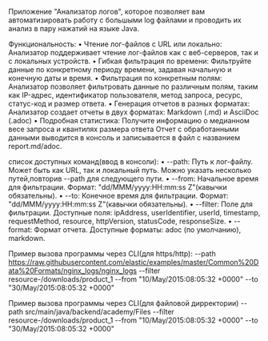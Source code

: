 Приложение "Анализатор логов", которое позволяет вам автоматизировать работу
с большыми log файлами и проводить их анализ в пару нажатий на языке Java.

Функциональность:
• Чтение лог-файлов с URL или локально: Анализатор поддерживает чтение лог-файлов как с веб-серверов, так и с локальных устройств.
• Гибкая фильтрация по времени: Фильтруйте данные по конкретному периоду времени, задавая начальную и конечную даты и время.
• Фильтрация по конкретным полям: Анализатор позволяет фильтровать данные по различным полям, таким как IP-адрес, идентификатор пользователя, метод запроса, ресурс, статус-код и размер ответа.
• Генерация отчетов в разных форматах: Анализатор создает отчеты в двух форматах: Markdown (.md) и AsciiDoc (.adoc)
• Подробная статистика: Получите информацию о медианном весе запроса и квантилях размера ответа
Отчет с обработанными данными выводится в консоль 
и записывается в файл с названием report.md/adoc.

список доступных команд(ввод в консоли):
• --path: Путь к лог-файлу. Может быть как URL, так и локальный путь. Можно указать несколько путей,повторив --path для следующего пути.
• --from: Начальное время для фильтрации. Формат: "dd/MMM/yyyy:HH:mm:ss Z"(кавычки обязательны).
• --to: Конечное время для фильтрации. Формат: "dd/MMM/yyyy:HH:mm:ss Z"(кавычки обязательны).
• --filter: Поле для фильтрации. Доступные поля: ipAddress, userIdentifier, userId, timestamp, requestMethod, resource, httpVersion, statusCode, responseSize.
• --format: Формат отчета. Доступные форматы: adoc (по умолчанию), markdown.

Пример вызова программы через CLI(для https/http):
--path https://raw.githubusercontent.com/elastic/examples/master/Common%20Data%20Formats/nginx_logs/nginx_logs 
--filter resource-/downloads/product_1 
--from "10/May/2015:08:05:32 +0000" --to "30/May/2015:08:05:32 +0000"

Пример вызова программы через CLI(для файловой дирректории)
--path src/main/java/backend/academy/Files
--filter resource-/downloads/product_1 --from "10/May/2015:08:05:32 +0000" --to "30/May/2015:08:05:32 +0000"






    
